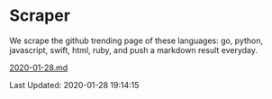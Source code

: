 # Scraper

We scrape the github trending page of these languages: go, python, javascript, swift, html, ruby, and push a markdown result everyday.

[2020-01-28.md](https://github.com/henson/Scraper/blob/master/2020-01-28.md)

Last Updated: 2020-01-28 19:14:15